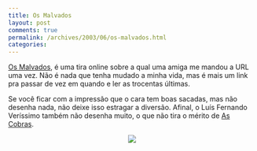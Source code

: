 ```yaml
---
title: Os Malvados
layout: post
comments: true
permalink: /archives/2003/06/os-malvados.html
categories:
---
```

<a href="http://www.malvados.com.br" >Os Malvados</a>, é uma tira online sobre a qual uma amiga me mandou a URL uma vez. Não é nada que tenha mudado a minha vida, mas é mais um link pra passar de vez em quando e ler as trocentas últimas.

Se você ficar com a impressão que o cara tem boas sacadas, mas não desenha nada, não deixe isso estragar a diversão. Afinal, o Luís Fernando Veríssimo também não desenha muito, o que não tira o mérito de <a href="http://www.fortunecity.com/millenium/zebedee/170/" >As Cobras</a>.

<center>
  <a href="http://www.malvados.com.br" ><img src='//chester.me/img/blig/malvados.gif' border=0 hspace=3></a>
</center>
